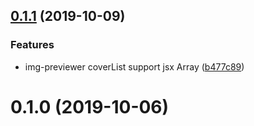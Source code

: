 ## [0.1.1](https://github.com/MrHanson/vue-file-preview/compare/v0.1.0...v0.1.1) (2019-10-09)


### Features

* img-previewer coverList support jsx Array ([b477c89](https://github.com/MrHanson/vue-file-preview/commit/b477c89))



# 0.1.0 (2019-10-06)



